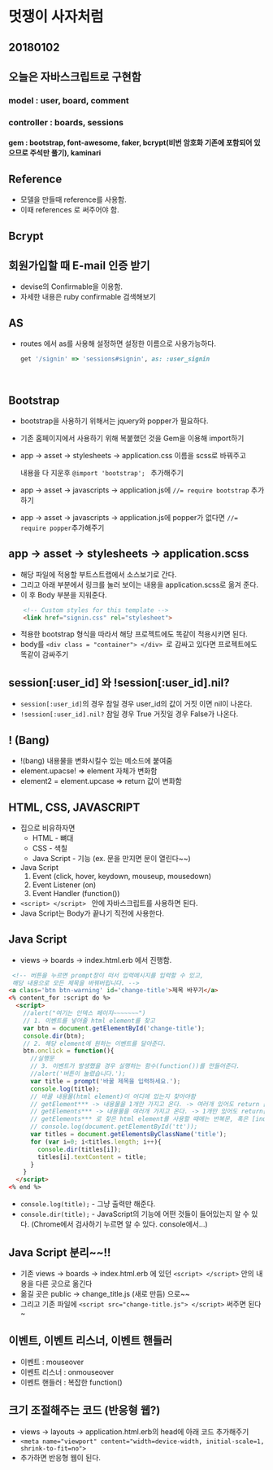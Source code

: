 # 멋쟁이 사자처럼

## 20180102

## 오늘은 자바스크립트로 구현함

### model : user, board, comment

### controller : boards, sessions

#### gem : bootstrap, font-awesome, faker, bcrypt(비번 암호화 기존에 포함되어 있으므로 주석만 풀기), kaminari



## Reference

- 모델을 만들때 reference를 사용함.
- 이때 references 로 써주어야 함.



## Bcrypt



## 회원가입할 때 E-mail 인증 받기

- devise의 Confirmable을 이용함.
- 자세한 내용은 ruby confirmable 검색해보기



## AS

- routes 에서 as를 사용해 설정하면 설정한 이름으로 사용가능하다.

  ```ruby
  get '/signin' => 'sessions#signin', as: :user_signin
  ```

  ​

## Bootstrap

- bootstrap을 사용하기 위해서는 jquery와 popper가 필요하다.

- 기존 홈페이지에서 사용하기 위해 복붙했던 것을 Gem을 이용해 import하기

- app -> asset -> stylesheets -> application.css 이름을 scss로 바꿔주고

  내용을 다 지운후 `@import 'bootstrap'; ` 추가해주기

- app -> asset -> javascripts -> application.js에  `//= require bootstrap` 추가하기

- app -> asset -> javascripts -> application.js에 popper가 없다면 `//= require popper`추가해주기



## app -> asset -> stylesheets -> application.scss

- 해당 파일에 적용할 부트스트랩에서 소스보기로 간다.
- 그리고 아래 부분에서 링크를 눌러 보이는 내용을 application.scss로 옮겨 준다.
- 이 후 Body 부분을 지워준다.

```html
    <!-- Custom styles for this template -->
    <link href="signin.css" rel="stylesheet">
```

- 적용한 bootstrap 형식을 따라서 해당 프로젝트에도 똑같이 적용시키면 된다.
- body를 `<div class = "container"> </div> `로 감싸고 있다면 프로젝트에도 똑같이 감싸주기



## session[:user_id] 와 !session[:user_id].nil?

- `session[:user_id]`의 경우 참일 경우 user_id의 값이 거짓 이면 nil이 나온다.
- `!session[:user_id].nil?` 참일 경우 True    거짓일 경우 False가 나온다.



## ! (Bang)

- !(bang) 내용물을 변화시킬수 있는 메소드에 붙여줌
- element.upacse! => element 자체가 변화함
- element2 = element.upcase => return 값이 변화함



## HTML, CSS, JAVASCRIPT

- 집으로 비유하자면
  - HTML - 뼈대
  - CSS - 색칠
  - Java Script - 기능 (ex. 문을 만지면 문이 열린다~~)
- Java Script
  1. Event (click, hover, keydown, mouseup, mousedown)
  2. Event Listener (on)
  3. Event Handler (function())
- `<script> </script> ` 안에 자바스크립트를 사용하면 된다.
- Java Script는 Body가 끝나기 직전에 사용한다.



## Java Script

- views -> boards -> index.html.erb 에서 진행함.

```html
 <!-- 버튼을 누르면 prompt창이 떠서 입력메시지를 입력할 수 있고,
 해당 내용으로 모든 제목을 바꿔버립니다. -->
<a class='btn btn-warning' id='change-title'>제목 바꾸기</a>
<% content_for :script do %>
  <script>
    //alert("여기는 인덱스 페이지~~~~~~~")
    // 1. 이벤트를 넣어줄 html element를 찾고
    var btn = document.getElementById('change-title');
    console.dir(btn);
    // 2. 해당 element에 원하는 이벤트를 달아준다.
    btn.onclick = function(){
      //실행문
      // 3. 이벤트가 발생했을 경우 실행하는 함수(function())를 만들어준다.
      //alert('버튼이 눌렸습니다.');
      var title = prompt('바꿀 제목을 입력하세요.');
      console.log(title);
      // 바꿀 내용물(html element)이 어디에 있는지 찾아야함
      // getElement*** -> 내용물을 1개만 가지고 온다. -> 여러개 있어도 return 값이 1개
      // getElements*** -> 내용물을 여러개 가지고 온다. -> 1개만 있어도 return값이 배열
      // getElements*** 로 찾은 html element를 사용할 때에는 반복문, 혹은 [index]로 하나씩 조정
      // console.log(document.getElementById('tt'));
      var titles = document.getElementsByClassName('title');
      for (var i=0; i<titles.length; i++){
        console.dir(titles[i]);
        titles[i].textContent = title;
      }
    }
  </script>
<% end %>
```

- `console.log(title);` - 그냥 출력만 해준다.
- `console.dir(title);` - JavaScript의 기능에 어떤 것들이 들어있는지 알 수 있다. (Chrome에서 검사하기 누르면 알 수 있다. console에서...)



## Java Script 분리~~!!

-  기존 views -> boards -> index.html.erb 에 있던 `<script> </script>` 안의 내용을 다른 곳으로 옮긴다
- 옮길 곳은 public -> change_title.js (새로 만듬) 으로~~
- 그리고 기존 파일에 `<script src="change-title.js"> </script>` 써주면 된다~



## 이벤트, 이벤트 리스너, 이벤트 핸들러

- 이벤트 : mouseover
- 이벤트 리스너 : onmouseover
- 이벤트 핸들러 : 복잡한 function()



## 크기 조절해주는 코드 (반응형 웹?)

- views -> layouts -> application.html.erb의 head에 아래 코드 추가해주기
- `<meta name="viewport" content="width=device-width, initial-scale=1, shrink-to-fit=no">`
- 추가하면 반응형 웹이 된다.